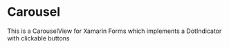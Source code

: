 # Carousel
This is a CarouselView for Xamarin Forms which implements a DotIndicator with clickable buttons
